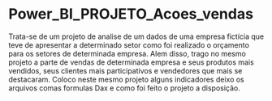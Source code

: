 # Power_BI_PROJETO_Acoes_vendas
Trata-se de um projeto de analise de um dados de uma empresa fictícia que teve de apresentar a determinado setor como foi realizado o orçamento para os setores de determinada empresa.  Alem disso, trago no mesmo projeto a parte de vendas de determinada empresa e seus produtos mais vendidos, seus clientes mais participativos e vendedores que mais se destacaram. Coloco neste mesmo projeto alguns indicadores deixo os arquivos comas formulas Dax  e como foi feito o projeto a disposição.
